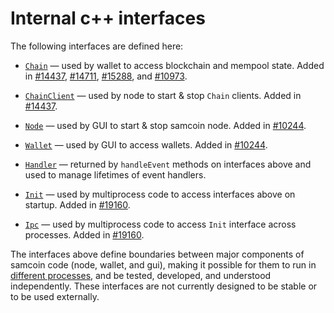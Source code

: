# Internal c++ interfaces

The following interfaces are defined here:

* [`Chain`](chain.h) — used by wallet to access blockchain and mempool state. Added in [#14437](https://github.com/samcoin/samcoin/pull/14437), [#14711](https://github.com/samcoin/samcoin/pull/14711), [#15288](https://github.com/samcoin/samcoin/pull/15288), and [#10973](https://github.com/samcoin/samcoin/pull/10973).

* [`ChainClient`](chain.h) — used by node to start & stop `Chain` clients. Added in [#14437](https://github.com/samcoin/samcoin/pull/14437).

* [`Node`](node.h) — used by GUI to start & stop samcoin node. Added in [#10244](https://github.com/samcoin/samcoin/pull/10244).

* [`Wallet`](wallet.h) — used by GUI to access wallets. Added in [#10244](https://github.com/samcoin/samcoin/pull/10244).

* [`Handler`](handler.h) — returned by `handleEvent` methods on interfaces above and used to manage lifetimes of event handlers.

* [`Init`](init.h) — used by multiprocess code to access interfaces above on startup. Added in [#19160](https://github.com/samcoin/samcoin/pull/19160).

* [`Ipc`](ipc.h) — used by multiprocess code to access `Init` interface across processes. Added in [#19160](https://github.com/samcoin/samcoin/pull/19160).

The interfaces above define boundaries between major components of samcoin code (node, wallet, and gui), making it possible for them to run in [different processes](../../doc/multiprocess.md), and be tested, developed, and understood independently. These interfaces are not currently designed to be stable or to be used externally.
